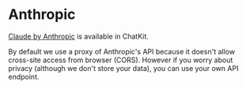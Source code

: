 # Anthropic

[Claude by Anthropic](https://www.anthropic.com/claude) is available in ChatKit.

By default we use a proxy of Anthropic's API because it doesn't allow cross-site access from browser (CORS). However if you worry about privacy (although we don't store your data), you can use your own API endpoint.
